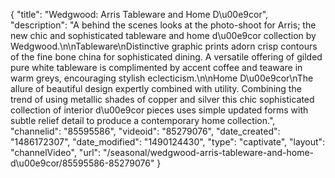 {
    "title": "Wedgwood: Arris Tableware and Home D\u00e9cor",
    "description": "A behind the scenes looks at the photo-shoot for Arris; the new chic and sophisticated tableware and home d\u00e9cor collection by Wedgwood.\n\nTableware\nDistinctive graphic prints adorn crisp contours of the fine bone china for sophisticated dining. A versatile offering of gilded pure white tableware is complimented by accent coffee and teaware in warm greys, encouraging stylish eclecticism.\n\nHome D\u00e9cor\nThe allure of beautiful design expertly combined with utility. Combining the trend of using metallic shades of copper and silver this chic sophisticated collection of interior d\u00e9cor pieces uses simple updated forms with subtle relief detail to produce a contemporary home collection.",
    "channelid": "85595586",
    "videoid": "85279076",
    "date_created": "1486172307",
    "date_modified": "1490124430",
    "type": "captivate",
    "layout": "channelVideo",
    "url": "\/seasonal\/wedgwood-arris-tableware-and-home-d\u00e9cor\/85595586-85279076"
}